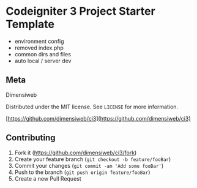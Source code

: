 # Codeigniter 3 Project Starter Template

- environment config
- removed index.php
- common dirs and files
- auto local / server dev

## Meta

Dimensiweb

Distributed under the MIT license. See ``LICENSE`` for more information.

[https://github.com/dimensiweb/ci3](https://github.com/dimensiweb/ci3)

## Contributing

1. Fork it (<https://github.com/dimensiweb/ci3/fork>)
2. Create your feature branch (`git checkout -b feature/fooBar`)
3. Commit your changes (`git commit -am 'Add some fooBar'`)
4. Push to the branch (`git push origin feature/fooBar`)
5. Create a new Pull Request
